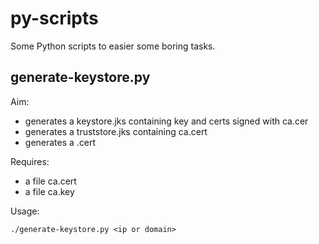 # py-scripts
Some Python scripts to easier some boring tasks.

## generate-keystore.py
Aim:
 * generates a keystore.jks containing key and certs signed with ca.cer
 * generates a truststore.jks containing ca.cert
 * generates a .cert

Requires:
 * a file ca.cert
 * a file ca.key

Usage:
```
./generate-keystore.py <ip or domain>
```
